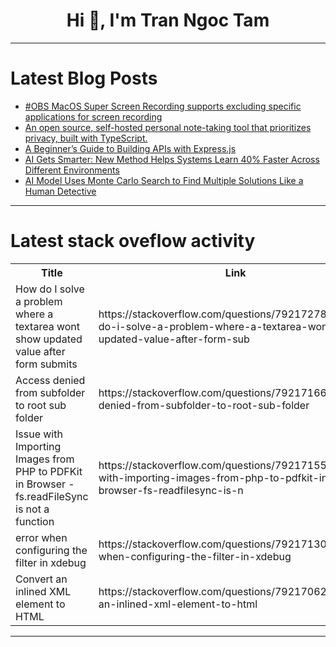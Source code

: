 <h1 align="center">Hi 👋, I'm Tran Ngoc Tam</h1>

---

# Latest Blog Posts 
<!-- BLOG-POST-LIST:START -->
- [#OBS MacOS Super Screen Recording supports excluding specific applications for screen recording](https://dev.to/dl0/obs-macos-super-screen-recording-supports-excluding-specific-applications-for-screen-recording-5a3n)
- [An open source, self-hosted personal note-taking tool that prioritizes privacy, built with TypeScript.](https://dev.to/dl0/an-open-source-self-hosted-personal-note-taking-tool-that-prioritizes-privacy-built-with-27h3)
- [A Beginner’s Guide to Building APIs with Express.js](https://dev.to/ayusharpcoder/a-beginners-guide-to-building-apis-with-expressjs-1m7c)
- [AI Gets Smarter: New Method Helps Systems Learn 40% Faster Across Different Environments](https://dev.to/mikeyoung44/ai-gets-smarter-new-method-helps-systems-learn-40-faster-across-different-environments-mef)
- [AI Model Uses Monte Carlo Search to Find Multiple Solutions Like a Human Detective](https://dev.to/mikeyoung44/ai-model-uses-monte-carlo-search-to-find-multiple-solutions-like-a-human-detective-16e9)
<!-- BLOG-POST-LIST:END -->

---

# Latest stack oveflow activity
<table>
  <tr><th>Title</th><th>Link</th></tr>
  <!-- STACKOVERFLOW:START --><tr><td>How do I solve a problem where a textarea wont show updated value after form submits</td><td>https://stackoverflow.com/questions/79217278/how-do-i-solve-a-problem-where-a-textarea-wont-show-updated-value-after-form-sub</td></tr><tr><td>Access denied from subfolder to root sub folder</td><td>https://stackoverflow.com/questions/79217166/access-denied-from-subfolder-to-root-sub-folder</td></tr><tr><td>Issue with Importing Images from PHP to PDFKit in Browser - fs.readFileSync is not a function</td><td>https://stackoverflow.com/questions/79217155/issue-with-importing-images-from-php-to-pdfkit-in-browser-fs-readfilesync-is-n</td></tr><tr><td>error when configuring the filter in xdebug</td><td>https://stackoverflow.com/questions/79217130/error-when-configuring-the-filter-in-xdebug</td></tr><tr><td>Convert an inlined XML element to HTML</td><td>https://stackoverflow.com/questions/79217062/convert-an-inlined-xml-element-to-html</td></tr><!-- STACKOVERFLOW:END -->
</table>

---


